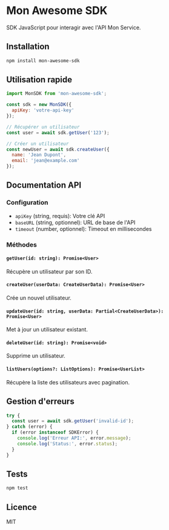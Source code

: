 # Mon Awesome SDK

SDK JavaScript pour interagir avec l'API Mon Service.

## Installation

```bash
npm install mon-awesome-sdk
```

## Utilisation rapide

```javascript
import MonSDK from 'mon-awesome-sdk';

const sdk = new MonSDK({
  apiKey: 'votre-api-key'
});

// Récupérer un utilisateur
const user = await sdk.getUser('123');

// Créer un utilisateur
const newUser = await sdk.createUser({
  name: 'Jean Dupont',
  email: 'jean@example.com'
});
```

## Documentation API

### Configuration

- `apiKey` (string, requis): Votre clé API
- `baseURL` (string, optionnel): URL de base de l'API
- `timeout` (number, optionnel): Timeout en millisecondes

### Méthodes

#### `getUser(id: string): Promise<User>`
Récupère un utilisateur par son ID.

#### `createUser(userData: CreateUserData): Promise<User>`
Crée un nouvel utilisateur.

#### `updateUser(id: string, userData: Partial<CreateUserData>): Promise<User>`
Met à jour un utilisateur existant.

#### `deleteUser(id: string): Promise<void>`
Supprime un utilisateur.

#### `listUsers(options?: ListOptions): Promise<UserList>`
Récupère la liste des utilisateurs avec pagination.

## Gestion d'erreurs

```javascript
try {
  const user = await sdk.getUser('invalid-id');
} catch (error) {
  if (error instanceof SDKError) {
    console.log('Erreur API:', error.message);
    console.log('Status:', error.status);
  }
}
```

## Tests

```bash
npm test
```

## Licence

MIT